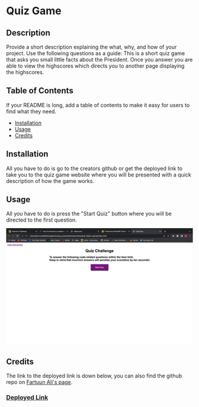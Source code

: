 # Quiz Game

## Description

Provide a short description explaining the what, why, and how of your project. Use the following questions as a guide:
This is a short quiz game that asks you small little facts about the President. Once you answer you are able to  view the highscores which directs you to another page displaying the highscores. 

## Table of Contents 

If your README is long, add a table of contents to make it easy for users to find what they need.

- [Installation](#installation)
- [Usage](#usage)
- [Credits](#credits)

## Installation 
All you have to do is go to the creators github or get the deployed link to take you to the quiz game website where you will be presented with a quick description of how the game works.

## Usage

All you have to do is press the "Start Quiz" button where you will be directed to the first question.

![alt text](assets/image/screenshot.png)
   

## Credits
The link to the deployed link is down below, you can also find the github repo on [Fartuun Ali's page](https://github.com/afartuun/Quiz-game).
### [Deployed Link](https://afartuun.github.io/Quiz-game/)
